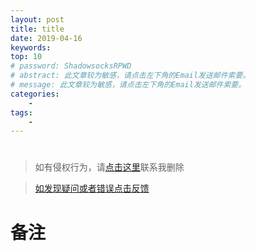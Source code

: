 ```yaml
---
layout: post
title: title
date: 2019-04-16
keywords:
top: 10
# password: ShadowsocksRPWD
# abstract: 此文章较为敏感，请点击左下角的Email发送邮件索要。
# message: 此文章较为敏感，请点击左下角的Email发送邮件索要。
categories:
    -
tags:
    -
---
```

#

>如有侵权行为，请[点击这里](https://github.com/cooper-q/MattMeng_hexo/issues)联系我删除

>[如发现疑问或者错误点击反馈](https://github.com/cooper-q/MattMeng_hexo/issues)

# 备注

